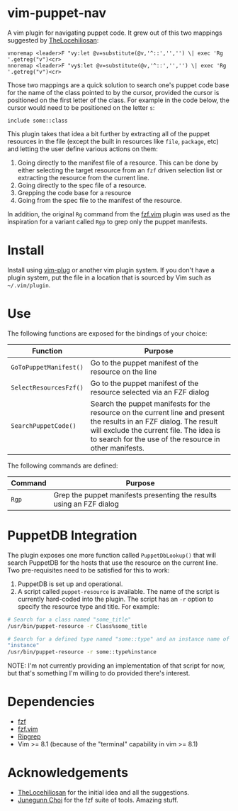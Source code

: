 # vim-puppet-nav
A vim plugin for navigating puppet code. It grew out of this two mappings suggested by [TheLocehiliosan](https://github.com/TheLocehiliosan):

```
vnoremap <leader>F "vy:let @v=substitute(@v,'^::','','') \| exec 'Rg '.getreg("v")<cr>
nnoremap <leader>F "vy$:let @v=substitute(@v,'^::','','') \| exec 'Rg '.getreg("v")<cr>
```

Those two mappings are a quick solution to search one's puppet code base for the name of the class pointed to by the cursor, provided the cursor is positioned on the first letter of the class. For example in the code below, the cursor would need to be positioned on the letter `s`:

```
include some::class
```

This plugin takes that idea a bit further by extracting all of the puppet resources in the file (except the built in resources like `file`, `package`, etc) and letting the user define various actions on them:

1. Going directly to the manifest file of a resource. This can be done by either selecting the target resource from an `fzf` driven selection list or extracting the resource from the current line.
2. Going directly to the spec file of a resource.
3. Grepping the code base for a resource
4. Going from the spec file to the manifest of the resource.

In addition, the original `Rg` command from the [fzf.vim](https://github.com/junegunn/fzf.vim) plugin was used as the inspiration for a variant called `Rgp` to grep only the puppet manifests.

# Install
Install using [vim-plug](https://github.com/junegunn/vim-plug) or another vim plugin system. If you don't have a plugin system, put the file in a location that is sourced by Vim such as `~/.vim/plugin`.

# Use
The following functions are exposed for the bindings of your choice:

| Function | Purpose |
| ------------- | ------------- |
| `GoToPuppetManifest()` | Go to the puppet manifest of the resource on the line |
| `SelectResourcesFzf()` | Go to the puppet manifest of the resource selected via an FZF dialog |
| `SearchPuppetCode()` | Search the puppet manifests for the resource on the current line and present the results in an FZF dialog. The result will exclude the current file. The idea is to search for the use of the resource in other manifests.|

The following commands are defined:

| Command | Purpose |
| ------------- | ------------- |
| `Rgp` | Grep the puppet manifests presenting the results using an FZF dialog |

# PuppetDB Integration

The plugin exposes one more function called `PuppetDbLookup()` that will search
PuppetDB for the hosts that use the resource on the current line. Two
pre-requisites need to be satisfied for this to work:

1. PuppetDB is set up and operational.
2. A script called `puppet-resource` is available. The name of the script is
currently hard-coded into the plugin. The script has an `-r` option to specify
the resource type and title. For example:

```bash
# Search for a class named "some_title"
/usr/bin/puppet-resource -r Class%some_title

# Search for a defined type named "some::type" and an instance name of
"instance"
/usr/bin/puppet-resource -r some::type%instance
```

NOTE: I'm not currently providing an implementation of that script for now, but that's something I'm willing to do provided there's interest.

# Dependencies
* [fzf](https://github.com/junegunn/fzf)
* [fzf.vim](https://github.com/junegunn/fzf.vim)
* [Ripgrep](https://github.com/BurntSushi/ripgrep)
* Vim >= 8.1 (because of the "terminal" capability in vim >= 8.1)

# Acknowledgements
* [TheLocehiliosan](https://github.com/TheLocehiliosan) for the initial idea and all the suggestions.
* [Junegunn Choi](https://github.com/junegunn) for the fzf suite of tools. Amazing stuff.
